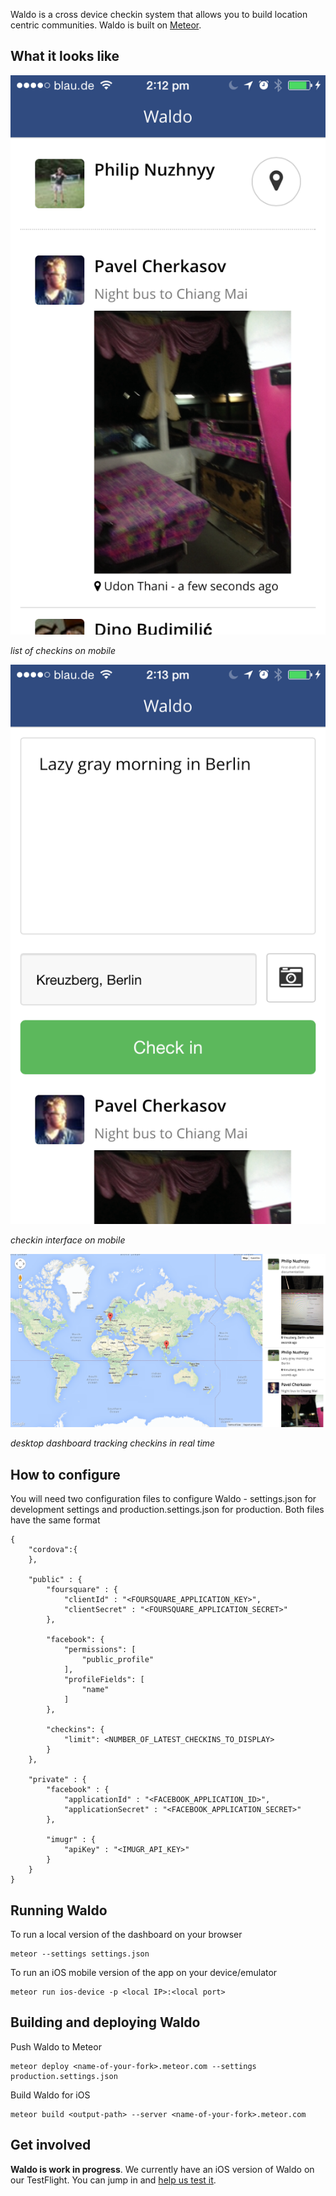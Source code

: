 Waldo is a cross device checkin system that allows you to build location centric communities. Waldo is built on [Meteor](http://meteor.com).   

## What it looks like

![Waldo mobile list interface](resources/screenshots/checkins-mobile.png)

*list of checkins on mobile*

![Waldo mobile list interface](resources/screenshots/checkin-mobile.png)

*checkin interface on mobile*

![Waldo mobile list interface](resources/screenshots/waldo-desktop.png)

*desktop dashboard tracking checkins in real time*

## How to configure

You will need two configuration files to configure Waldo - settings.json for development settings and production.settings.json for production. Both files have the same format

```
{
    "cordova":{ 
    },
    
    "public" : {
        "foursquare" : {
            "clientId" : "<FOURSQUARE_APPLICATION_KEY>",
            "clientSecret" : "<FOURSQUARE_APPLICATION_SECRET>"
        },
        
        "facebook": {
            "permissions": [
                "public_profile"
            ],
            "profileFields": [
                "name"
            ]
        },

        "checkins": {
            "limit": <NUMBER_OF_LATEST_CHECKINS_TO_DISPLAY>
        } 
    },
    
    "private" : {
        "facebook" : {
            "applicationId" : "<FACEBOOK_APPLICATION_ID>",
            "applicationSecret" : "<FACEBOOK_APPLICATION_SECRET>"
        },

        "imugr" : {
            "apiKey" : "<IMUGR_API_KEY>"
        }
    }
}
```

## Running Waldo
 
To run a local version of the dashboard on your browser

```
meteor --settings settings.json
``` 

To run an iOS mobile version of the app on your device/emulator

```
meteor run ios-device -p <local IP>:<local port>
```

## Building and deploying Waldo

Push Waldo to Meteor

```
meteor deploy <name-of-your-fork>.meteor.com --settings production.settings.json
```

Build Waldo for iOS

```
meteor build <output-path> --server <name-of-your-fork>.meteor.com  
```

## Get involved

**Waldo is work in progress**. We currently have an iOS version of Waldo on our TestFlight. You can jump in and [help us test it](http://tflig.ht/1u1EKcD).    